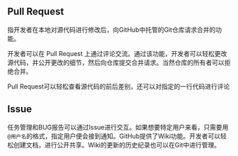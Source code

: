 ## Pull Request
指开发者在本地对源代码进行修改后，向GitHub中托管的Git仓库请求合并的功能。

开发者可以在 Pull Request 上通过评论交流。通过该功能，开发者可以轻松更改源代码，并公开更改的细节，然后向仓库提交合并请求。当然仓库的所有者可以拒绝合并。

Pull Request可以轻松查看源代码的前后差别，还可以对指定的一行代码进行评论
## Issue
任务管理和BUG报告可以通过Issue进行交互。如果想要特定用户来看，只需要用`@用户名`的格式，指定用户便会接到通知。GitHub提供了Wiki功能。开发者可以轻松创建文档，进行公开共享。Wiki的更新的历史纪录也可以在Git中进行管理。
